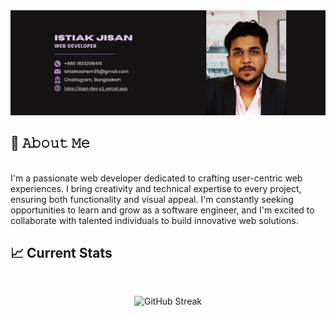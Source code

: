 <a>
<img src="https://raw.githubusercontent.com/Jisan-Dev/Jisan-Dev/main/images/banner2.png" />
</a>
<br />

## :book: 𝙰𝚋𝚘𝚞𝚝 𝙼𝚎
<br />
I'm a passionate web developer dedicated to crafting user-centric web experiences. I bring creativity and technical expertise to every project, ensuring both functionality and visual appeal. I'm constantly seeking opportunities to learn and grow as a software engineer, and I'm excited to collaborate with talented individuals to build innovative web solutions.

## :chart_with_upwards_trend: Current Stats

<br />

<p align="center">
 <img width="60%" src="https://streak-stats.demolab.com?user=Jisan-Dev&theme=tokyonight-duo&hide_border=true&background=0D1117&stroke=0D1117" alt="GitHub Streak" />
</p>

